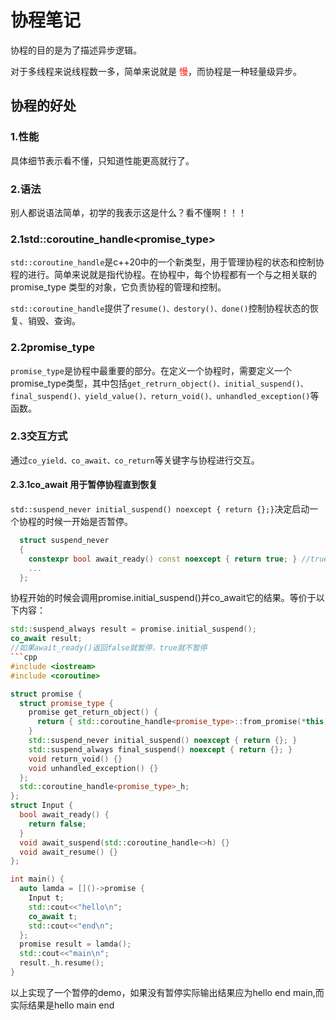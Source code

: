 # 协程笔记
协程的目的是为了描述异步逻辑。


对于多线程来说线程数一多，简单来说就是
<font color="Red">慢</font>，而协程是一种轻量级异步。

## 协程的好处
### 1.性能
具体细节表示看不懂，只知道性能更高就行了。
### 2.语法
别人都说语法简单，初学的我表示这是什么？看不懂啊！！！
### 2.1std::coroutine_handle<promise_type>
```std::coroutine_handle```是c++20中的一个新类型，用于管理协程的状态和控制协程的进行。简单来说就是指代协程。在协程中，每个协程都有一个与之相关联的 promise_type 类型的对象，它负责协程的管理和控制。

```std::coroutine_handle```提供了```resume()、destory()、done()```控制协程状态的恢复、销毁、查询。
### 2.2promise_type
```promise_type```是协程中最重要的部分。在定义一个协程时，需要定义一个promise_type类型，其中包括```get_retrurn_object()、initial_suspend()、final_suspend()、yield_value()、return_void()、unhandled_exception()```等函数。
### 2.3交互方式
通过```co_yield、co_await、co_return```等关键字与协程进行交互。

#### 2.3.1co_await 用于暂停协程直到恢复
```std::suspend_never initial_suspend() noexcept { return {};}```决定启动一个协程的时候一开始是否暂停。
```cpp
  struct suspend_never
  {
    constexpr bool await_ready() const noexcept { return true; } //true不暂停 false暂停
    ...
  };
```
协程开始的时候会调用promise.initial_suspend()并co_await它的结果。等价于以下内容：
```cpp
std::suspend_always result = promise.initial_suspend();
co_await result;
//如果await_ready()返回false就暂停，true就不暂停
```cpp
#include <iostream>
#include <coroutine>

struct promise {
  struct promise_type {
    promise get_return_object() {
      return { std::coroutine_handle<promise_type>::from_promise(*this) };
    }
    std::suspend_never initial_suspend() noexcept { return {}; }
    std::suspend_always final_suspend() noexcept { return {}; }
    void return_void() {}
    void unhandled_exception() {}
  };
  std::coroutine_handle<promise_type>_h;
};
struct Input {
  bool await_ready() {
    return false;
  }
  void await_suspend(std::coroutine_handle<>h) {}
  void await_resume() {}
};

int main() {
  auto lamda = []()->promise {
    Input t;
    std::cout<<"hello\n";
    co_await t;
    std::cout<<"end\n";
  };
  promise result = lamda();
  std::cout<<"main\n";
  result._h.resume();
}
```
以上实现了一个暂停的demo，如果没有暂停实际输出结果应为hello end main,而实际结果是hello main end